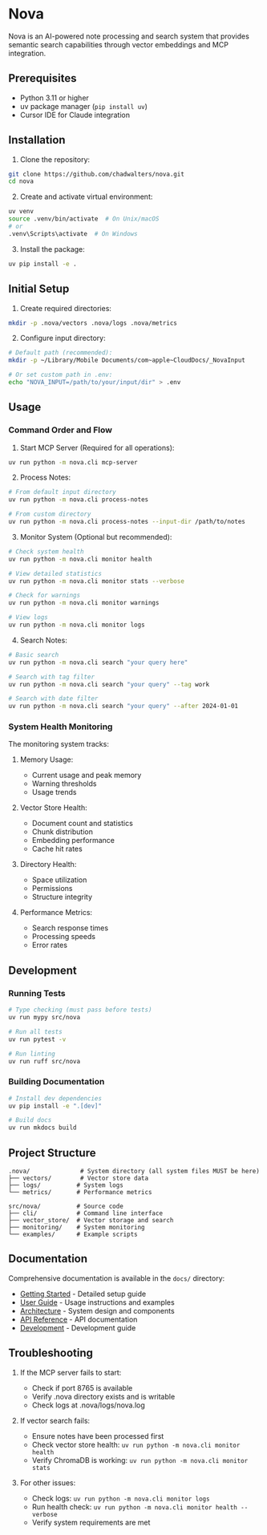 # Nova

Nova is an AI-powered note processing and search system that provides semantic search capabilities through vector embeddings and MCP integration.

## Prerequisites

- Python 3.11 or higher
- uv package manager (`pip install uv`)
- Cursor IDE for Claude integration

## Installation

1. Clone the repository:
```bash
git clone https://github.com/chadwalters/nova.git
cd nova
```

2. Create and activate virtual environment:
```bash
uv venv
source .venv/bin/activate  # On Unix/macOS
# or
.venv\Scripts\activate  # On Windows
```

3. Install the package:
```bash
uv pip install -e .
```

## Initial Setup

1. Create required directories:
```bash
mkdir -p .nova/vectors .nova/logs .nova/metrics
```

2. Configure input directory:
```bash
# Default path (recommended):
mkdir -p ~/Library/Mobile Documents/com~apple~CloudDocs/_NovaInput

# Or set custom path in .env:
echo "NOVA_INPUT=/path/to/your/input/dir" > .env
```

## Usage

### Command Order and Flow

1. Start MCP Server (Required for all operations):
```bash
uv run python -m nova.cli mcp-server
```

2. Process Notes:
```bash
# From default input directory
uv run python -m nova.cli process-notes

# From custom directory
uv run python -m nova.cli process-notes --input-dir /path/to/notes
```

3. Monitor System (Optional but recommended):
```bash
# Check system health
uv run python -m nova.cli monitor health

# View detailed statistics
uv run python -m nova.cli monitor stats --verbose

# Check for warnings
uv run python -m nova.cli monitor warnings

# View logs
uv run python -m nova.cli monitor logs
```

4. Search Notes:
```bash
# Basic search
uv run python -m nova.cli search "your query here"

# Search with tag filter
uv run python -m nova.cli search "your query" --tag work

# Search with date filter
uv run python -m nova.cli search "your query" --after 2024-01-01
```

### System Health Monitoring

The monitoring system tracks:

1. Memory Usage:
   - Current usage and peak memory
   - Warning thresholds
   - Usage trends

2. Vector Store Health:
   - Document count and statistics
   - Chunk distribution
   - Embedding performance
   - Cache hit rates

3. Directory Health:
   - Space utilization
   - Permissions
   - Structure integrity

4. Performance Metrics:
   - Search response times
   - Processing speeds
   - Error rates

## Development

### Running Tests
```bash
# Type checking (must pass before tests)
uv run mypy src/nova

# Run all tests
uv run pytest -v

# Run linting
uv run ruff src/nova
```

### Building Documentation
```bash
# Install dev dependencies
uv pip install -e ".[dev]"

# Build docs
uv run mkdocs build
```

## Project Structure

```
.nova/              # System directory (all system files MUST be here)
├── vectors/        # Vector store data
├── logs/          # System logs
└── metrics/       # Performance metrics

src/nova/          # Source code
├── cli/           # Command line interface
├── vector_store/  # Vector storage and search
├── monitoring/    # System monitoring
└── examples/      # Example scripts
```

## Documentation

Comprehensive documentation is available in the `docs/` directory:

- [Getting Started](docs/getting-started.md) - Detailed setup guide
- [User Guide](docs/user-guide/) - Usage instructions and examples
- [Architecture](docs/architecture/) - System design and components
- [API Reference](docs/api/) - API documentation
- [Development](docs/development/) - Development guide

## Troubleshooting

1. If the MCP server fails to start:
   - Check if port 8765 is available
   - Verify .nova directory exists and is writable
   - Check logs at .nova/logs/nova.log

2. If vector search fails:
   - Ensure notes have been processed first
   - Check vector store health: `uv run python -m nova.cli monitor health`
   - Verify ChromaDB is working: `uv run python -m nova.cli monitor stats`

3. For other issues:
   - Check logs: `uv run python -m nova.cli monitor logs`
   - Run health check: `uv run python -m nova.cli monitor health --verbose`
   - Verify system requirements are met
